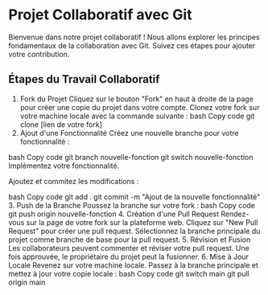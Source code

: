 # Projet Collaboratif avec Git
Bienvenue dans notre projet collaboratif ! Nous allons explorer les principes fondamentaux de la collaboration avec Git. Suivez ces étapes pour ajouter votre contribution.

## Étapes du Travail Collaboratif
1. Fork du Projet
Cliquez sur le bouton "Fork" en haut à droite de la page pour créer une copie du projet dans votre compte.
Clonez votre fork sur votre machine locale avec la commande suivante :
bash
Copy code
git clone [lien de votre fork]
2. Ajout d'une Fonctionnalité
Créez une nouvelle branche pour votre fonctionnalité :

bash
Copy code
git branch nouvelle-fonction
git switch nouvelle-fonction
Implémentez votre fonctionnalité.

Ajoutez et commitez les modifications :

bash
Copy code
git add .
git commit -m "Ajout de la nouvelle fonctionnalité"
3. Push de la Branche
Poussez la branche sur votre fork :
bash
Copy code
git push origin nouvelle-fonction
4. Création d'une Pull Request
Rendez-vous sur la page de votre fork sur la plateforme web.
Cliquez sur "New Pull Request" pour créer une pull request.
Sélectionnez la branche principale du projet comme branche de base pour la pull request.
5. Révision et Fusion
Les collaborateurs peuvent commenter et réviser votre pull request.
Une fois approuvée, le propriétaire du projet peut la fusionner.
6. Mise à Jour Locale
Revenez sur votre machine locale.
Passez à la branche principale et mettez à jour votre copie locale :
bash
Copy code
git switch main
git pull origin main
